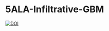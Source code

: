 # 5ALA-Infiltrative-GBM

[![DOI](https://zenodo.org/badge/657642424.svg)](https://zenodo.org/badge/latestdoi/657642424)

